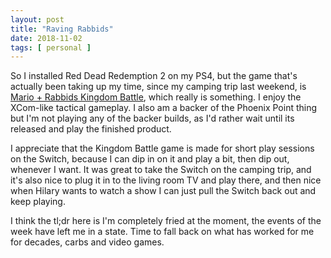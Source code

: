 ```yaml
---
layout: post
title: "Raving Rabbids"
date: 2018-11-02
tags: [ personal ]
---
```


So I installed Red Dead Redemption 2 on my PS4, but the game that's actually
been taking up my time, since my camping trip last weekend, is
[Mario + Rabbids Kingdom Battle](https://en.wikipedia.org/wiki/Mario_%2B_Rabbids_Kingdom_Battle),
which really is something. I enjoy the XCom-like tactical gameplay. I also
am a backer of the Phoenix Point thing but I'm not playing any of the backer
builds, as I'd rather wait until its released and play the finished product.

I appreciate that the Kingdom Battle game is made for short play sessions on
the Switch, because I can dip in on it and play a bit, then dip out, whenever
I want. It was great to take the Switch on the camping trip, and it's also nice
to plug it in to the living room TV and play there, and then nice when Hilary
wants to watch a show I can just pull the Switch back out and keep playing.

I think the tl;dr here is I'm completely fried at the moment, the events of the
week have left me in a state. Time to fall back on what has worked for me for
decades, carbs and video games.

